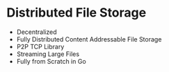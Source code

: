 # Distributed File Storage
- Decentralized
- Fully Distributed Content Addressable File Storage
- P2P TCP Library
- Streaming Large Files
- Fully from Scratch in Go
